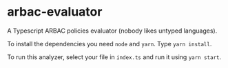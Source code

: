 # arbac-evaluator

A Typescript ARBAC policies evaluator (nobody likes untyped languages).

To install the dependencies you need `node` and `yarn`. Type `yarn install`.

To run this analyzer, select your file in `index.ts` and run it using `yarn start`.

